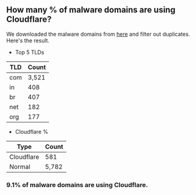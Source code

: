 ## How many % of malware domains are using Cloudflare?


We downloaded the malware domains from [here](https://urlhaus.abuse.ch) and filter out duplicates.
Here's the result.


[//]: # (start replacement)


- Top 5 TLDs

| TLD | Count |
| --- | --- |
| com | 3,521 |
| in | 408 |
| br | 407 |
| net | 182 |
| org | 177 |


- Cloudflare %

| Type | Count |
| --- | --- |
| Cloudflare | 581 |
| Normal | 5,782 |


### 9.1% of malware domains are using Cloudflare.